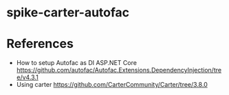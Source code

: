 # spike-carter-autofac

# References
 * How to setup Autofac as DI ASP.NET Core https://github.com/autofac/Autofac.Extensions.DependencyInjection/tree/v4.3.1
 * Using carter https://github.com/CarterCommunity/Carter/tree/3.8.0